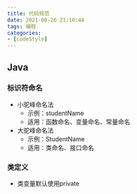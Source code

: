 ```yaml
---
title: 代码规范
date: 2021-08-26 21:10:44
tags: 编程
categories:
- [codeStyle]
---
```


## Java
### 标识符命名
* 小驼峰命名法
  * 示例：studentName
  * 适用：函数命名、变量命名、常量命名
* 大驼峰命名法
  * 示例：StudentName
  * 适用：类命名、接口命名
### 类定义
* 类变量默认使用private
